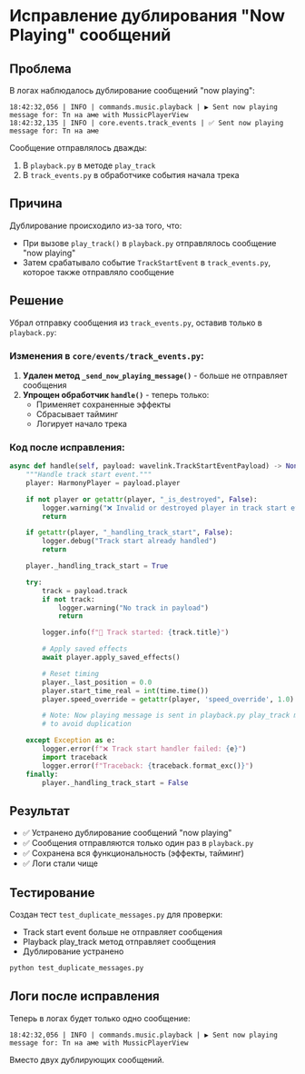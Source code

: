 # Исправление дублирования "Now Playing" сообщений

## Проблема

В логах наблюдалось дублирование сообщений "now playing":

```
18:42:32,056 | INFO | commands.music.playback | ▶️ Sent now playing message for: Тп на аме with MussicPlayerView
18:42:32,135 | INFO | core.events.track_events | ✅ Sent now playing message for: Тп на аме
```

Сообщение отправлялось дважды:

1. В `playback.py` в методе `play_track`
2. В `track_events.py` в обработчике события начала трека

## Причина

Дублирование происходило из-за того, что:

- При вызове `play_track()` в `playback.py` отправлялось сообщение "now playing"
- Затем срабатывало событие `TrackStartEvent` в `track_events.py`, которое также отправляло сообщение

## Решение

Убрал отправку сообщения из `track_events.py`, оставив только в `playback.py`:

### Изменения в `core/events/track_events.py`:

1. **Удален метод `_send_now_playing_message()`** - больше не отправляет сообщения
2. **Упрощен обработчик `handle()`** - теперь только:
   - Применяет сохраненные эффекты
   - Сбрасывает тайминг
   - Логирует начало трека

### Код после исправления:

```python
async def handle(self, payload: wavelink.TrackStartEventPayload) -> None:
    """Handle track start event."""
    player: HarmonyPlayer = payload.player

    if not player or getattr(player, "_is_destroyed", False):
        logger.warning("❌ Invalid or destroyed player in track start event")
        return

    if getattr(player, "_handling_track_start", False):
        logger.debug("Track start already handled")
        return

    player._handling_track_start = True

    try:
        track = payload.track
        if not track:
            logger.warning("No track in payload")
            return

        logger.info(f"🎵 Track started: {track.title}")

        # Apply saved effects
        await player.apply_saved_effects()

        # Reset timing
        player._last_position = 0.0
        player.start_time_real = int(time.time())
        player.speed_override = getattr(player, 'speed_override', 1.0)

        # Note: Now playing message is sent in playback.py play_track method
        # to avoid duplication

    except Exception as e:
        logger.error(f"❌ Track start handler failed: {e}")
        import traceback
        logger.error(f"Traceback: {traceback.format_exc()}")
    finally:
        player._handling_track_start = False
```

## Результат

- ✅ Устранено дублирование сообщений "now playing"
- ✅ Сообщения отправляются только один раз в `playback.py`
- ✅ Сохранена вся функциональность (эффекты, тайминг)
- ✅ Логи стали чище

## Тестирование

Создан тест `test_duplicate_messages.py` для проверки:

- Track start event больше не отправляет сообщения
- Playback play_track метод отправляет сообщения
- Дублирование устранено

```bash
python test_duplicate_messages.py
```

## Логи после исправления

Теперь в логах будет только одно сообщение:

```
18:42:32,056 | INFO | commands.music.playback | ▶️ Sent now playing message for: Тп на аме with MussicPlayerView
```

Вместо двух дублирующих сообщений.
